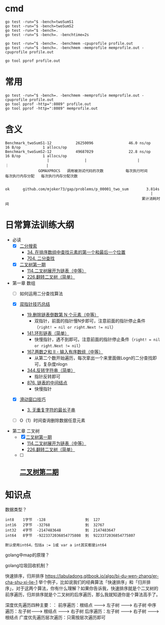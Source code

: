 
# cmd

```
go test -run=^$ -bench=twoSumS1
go test -run=^$ -bench=twoSumS2
go test -run=^$ -bench=.
go test -run=^$ -bench=. -benchtime=2s

go test -run=^$ -bench=. -benchmem -cpuprofile profile.out
go test -run=^$ -bench=. -benchmem -memprofile memprofile.out -cpuprofile profile.out

go tool pprof profile.out
```

# 常用

```
go test -run=^$ -bench=. -benchmem -memprofile memprofile.out -cpuprofile profile.out
go tool pprof -http=":8089" profile.out
go tool pprof -http=":8089" memprofile.out
```

# 含义

```
Benchmark_twoSumS1-12           26250096                46.0 ns/op            16 B/op          1 allocs/op
Benchmark_twoSumS2-12           49687029                22.8 ns/op            16 B/op          1 allocs/op
                   |                |                       |                    ｜                 |
               GOMAXPROCS   调用被测试代码的次数          每次执行时间         每次执行内存分配   每次执行内存分配次数


ok      github.com/mjoker73/gap/problems/p_00001_two_sum        3.814s
                                                                  |
                                                              累计消耗时间
```

# 日常算法训练大纲

- 必读
  - [x] [二分搜索](https://labuladong.gitbook.io/algo/bi-du-wen-zhang/er-fen-cha-zhao-xiang-jie)
    - [34. 在排序数组中查找元素的第一个和最后一个位置](problems/p_00034_search_range)
    - [704. 二分查找](problems/p_00704_binary_search)
  - [x] [二叉树第一期](https://labuladong.gitbook.io/algo/bi-du-wen-zhang/er-cha-shu-xi-lie-1)
    -  [114.二叉树展开为链表（中等）](problems/p_00114_flatten)
    -  [226.翻转二叉树（简单）](problems/p_00226_invert_tree)

- 第一章 数组
  - [ ] 如何运用二分查找算法
  - [x] [双指针技巧总结](https://labuladong.gitbook.io/algo/shu-ju-jie-gou-xi-lie/shou-ba-shou-shua-shu-zu-ti-mu/shuang-zhi-zhen-ji-qiao)
    - [19.删除链表倒数第 N 个元素（中等）](problems/p_00019_remove_nth_from_end)
      - 双指针，前面的指针慢N步即可，注意前面的指针停止条件（`right! = nil or right.Next != nil`）
    - [141.环形链表（简单）](problems/p_00141_has_cycle)
      - 快慢指针，遇不到即可。注意前面的指针停止条件（`right! = nil or right.Next != nil`）
    - [167.两数之和 II - 输入有序数组（中等）](problems/p_00167_two_sum)
      - 从第二个数开始遍历，每次拿出一个来里面做Logn的二分查找即可，复杂度nlogn
    - [344.反转字符串（简单）](problems/p_00344_reverse_string)
      - 指针反转即可
    - [876. 链表的中间结点](problems/p_00876_middle_node)
      - 快慢指针
  - [x] [滑动窗口技巧](https://labuladong.gitbook.io/algo/shu-ju-jie-gou-xi-lie/shou-ba-shou-shua-shu-zu-ti-mu/hua-dong-chuang-kou-ji-qiao-jin-jie)
    -  [3. 无重复字符的最长子串](problems/p_00003_length_of_longest_substring)
  - [ ] O（1）时间查询删除数据任意元素
  

- 第二章 二叉树
  - [x] [二叉树第一期](https://labuladong.gitbook.io/algo/bi-du-wen-zhang/er-cha-shu-xi-lie-1)
    - [114.二叉树展开为链表（中等）](problems/p_00114_flatten)
    - [226.翻转二叉树（简单）](problems/p_00226_invert_tree)
  - [ ] [二叉树第二期](https://labuladong.gitbook.io/algo/shu-ju-jie-gou-xi-lie/shou-ba-shou-shua-er-cha-shu-xun-lian-di-gui-si-wei/er-cha-shu-xi-lie-2)
    - 

# 知识点

数据类型？
```
int8    1字节  -128                  到  127
int16   2字节  -32768                到  32767
int32   4字节  -2147483648           到  2147483647
int64   8字节  -9223372036854775808  到  9223372036854775807

默认使用int64，包括a := 1或 var a int其实都是int64
```



golang中map的原理？



golang垃圾回收机制？



快速排序，归并排序
https://labuladong.gitbook.io/algo/bi-du-wen-zhang/er-cha-shu-xi-lie-1
举个例子，比如说我们的经典算法「快速排序」和「归并排序」，对于这两个算法，你有什么理解？如果你告诉我，快速排序就是个二叉树的前序遍历，归并排序就是个二叉树的后序遍历，那么我就知道你是个算法高手了。

深度优先遍历四种主要：：
前序遍历：根结点 ---> 左子树 ---> 右子树
中序遍历：左子树---> 根结点 ---> 右子树
后序遍历：左子树 ---> 右子树 ---> 根结点
广度优先遍历层次遍历：只需按层次遍历即可